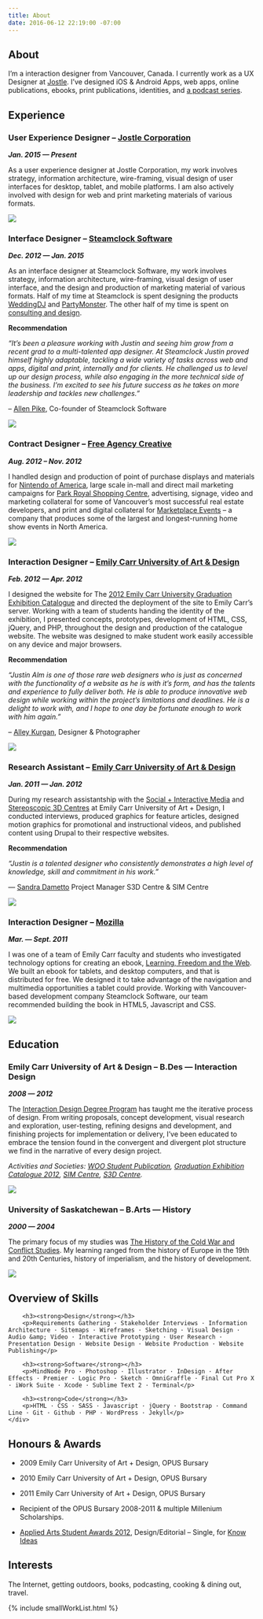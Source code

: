 ```yaml
---
title: About
date: 2016-06-12 22:19:00 -07:00
---
```


<article class="cf">
    <div class="fl w-100 w-75-m w-75-l ph4 pb4 f4-m f3-l lh-copy">
        <h1>About</h1>
        <p>I’m a interaction designer from Vancouver, Canada. I currently work as a UX Designer at <a href="http://www.jostle.me/">Jostle</a>. I’ve designed iOS &amp; Android Apps, web apps, online publications, ebooks, print publications, identities, and <a href="http://makingconversation.ca/" title="Making Conversation Podcast">a podcast series</a>.</p>
    </div>
    <div class="fl w-100 ph4 lh-copy">
        <h2><strong>Experience</strong></h2>
    </div>
    <!-- Jostle -->
    <div class="cf pb4">
        <div class="fl w-100 w-50-ns ph4 lh-copy">
            <h3 class="mv0"><strong>User Experience Designer – <a href="http://www.jostle.me/">Jostle Corporation</a></strong></h3>
            <p class="mt0"><strong><em>Jan. 2015 — Present</em></strong></p>
            <p>As a user experience designer at Jostle Corporation, my work involves strategy, information architecture, wire-framing, visual design of user interfaces for desktop, tablet, and mobile platforms. I am also actively involved with design for web and print marketing materials of various formats.</p>
        </div>
        <div class="fl w-100 w-50-ns ph4 mb2">
            <img class="w-100" src="/uploads/jostle.jpg">
        </div>
    </div>
    <!-- Steamclock -->
    <div class="cf pb4">
        <div class="fl w-100 w-50-ns ph4 lh-copy">
            <h3 class="mv0"><strong>Interface Designer – <a href="http://www.steamclock.com/">Steamclock Software</a></strong></h3>
            <p class="mt0"><strong><em>Dec. 2012 — Jan. 2015</em></strong></p>
            <p class="mb2">As an interface designer at Steamclock Software, my work involves strategy, information architecture, wire-framing, visual design of user interface, and the design and production of marketing material of various formats. Half of my time at Steamclock is spent designing the products <a href="http://www.steamclock.com/weddingdj/">WeddingDJ</a> and <a href="http://www.steamclock.com/partymonster/">PartyMonster</a>. The other half of my time is spent on <a href="http://www.steamclock.com/services/">consulting and design</a>.</p>
            <p><strong>Recommendation</strong></p>
            <p><em>“It’s been a pleasure working with Justin and seeing him grow from a recent grad to a multi-talented app designer. At Steamclock Justin proved himself highly adaptable, tackling a wide variety of tasks across web and apps, digital and print, internally and for clients. He challenged us to level up our design process, while also engaging in the more technical side of the business. I’m excited to see his future success as he takes on more leadership and tackles new challenges.”</em></p>
            <p>– <a href="http://ca.linkedin.com/in/allenpike">Allen Pike</a>, Co-founder of Steamclock Software</p>
        </div>
        <div class="fl w-100 w-50-ns ph4 mb2">
            <img class="w-100" src="/uploads/steamclock.jpg">
        </div>
    </div>
    <!-- Free Agency -->
    <div class="cf pb4">
        <div class="fl w-100 w-50-ns ph4 lh-copy">
            <h3 class="mv0"><strong>Contract Designer – <a href="http://freeagencycreative.com/">Free Agency Creative</a></strong></h3>
            <p class="mt0"><strong><em>Aug. 2012 – Nov. 2012</em></strong></p>
            <p>I handled design and production of point of purchase displays and materials for <a href="http://www.nintendo.com/">Nintendo of America</a>, large scale in-mall and direct mail marketing campaigns for <a href="http://www.shopparkroyal.com/">Park Royal Shopping Centre</a>, advertising, signage, video and marketing collateral for some of Vancouver’s most successful real estate developers, and print and digital collateral for <a href="http://www.nintendo.com/">Marketplace Events</a> – a company that produces some of the largest and longest-running home show events in North America.</p>
            </div>
        <div class="fl w-100 w-50-ns ph4 mb2">
            <img class="w-100" src="/uploads/freeagencycreative.jpg">
        </div>
    </div>
</article>

<div class="cf pb4">
    <div class="fl w-100 w-50-ns ph4 lh-copy">
        <h3 class="mv0"><strong>Interaction Designer – <a href="http://www.ecuad.ca/">Emily Carr University of Art &amp; Design</a></strong></h3>
        <p class="mt0"><strong><em>Feb. 2012 — Apr. 2012</em></strong></p>
        <p>I designed the website for The <a href="http://grad2012.ecuad.ca/">2012 Emily Carr University Graduation Exhibition Catalogue</a> and directed the deployment of the site to Emily Carr’s server. Working with a team of students handing the identity of the exhibition, I presented concepts, prototypes, development of HTML, CSS, jQuery, and PHP, throughout the design and production of the catalogue website. The website was designed to make student work easily accessible on any device and major browsers.</p>
        <p><strong>Recommendation</strong></p>
        <p><em>“Justin Alm is one of those rare web designers who is just as concerned with the functionality of a website as he is with it’s form, and has the talents and experience to fully deliver both. He is able to produce innovative web design while working within the project’s limitations and deadlines. He is a delight to work with, and I hope to one day be fortunate enough to work with him again.”</em></p>
        <p>– <a href="http://alleykurgan.com/">Alley Kurgan</a>, Designer &amp; Photographer</p>
    </div>
    <div class="fl w-100 w-50-ns ph4 mb2 lh-copy">
        <img class="w-100" src="/uploads/studiogrey.jpg">
    </div>
</div>

<div class="cf pb4">
    <div class="fl w-100 w-50-ns ph4 mb2 lh-copy">
        <h3 class="mv0"><strong>Research Assistant – <a href="http://www.ecuad.ca/">Emily Carr University of Art &amp; Design</a></strong></h3>
        <p class="mt0"><strong><em>Jan. 2011 — Jan. 2012</em></strong></p>
        <p>During my research assistantship with the <a href="http://research.ecuad.ca/simcentre/">Social + Interactive Media</a> and <a href="http://research.ecuad.ca/s3dcentre/">Stereoscopic 3D Centres</a> at Emily Carr University of Art + Design, I conducted interviews, produced graphics for feature articles, designed motion graphics for promotional and instructional videos, and published content using Drupal to their respective websites.</p>
        <p><strong>Recommendation</strong></p>
        <p><em>“Justin is a talented designer who consistently demonstrates a high level of knowledge, skill and commitment in his work.”</em></p>
        <p>— <a href="https://www.linkedin.com/in/sandradametto">Sandra Dametto</a> Project Manager S3D Centre &amp; SIM Centre</p>
    </div>
    <div class="fl w-100 w-50-ns ph4 mb2 lh-copy">
        <img class="w-100" src="http://placehold.it/600x400">
    </div>
</div>

<div class="cf pb4">
    <div class="fl w-100 w-50-ns ph4 mb2 lh-copy">
        <h3 class="mv0"><strong>Interaction Designer – <a href="https://www.mozilla.org/en-US/">Mozilla</a></strong></h3>
        <p class="mt0"><strong><em>Mar. — Sept. 2011</em></strong></p>
        <p>I was one of a team of Emily Carr faculty and students who investigated technology options for creating an ebook, <a href="http://learningfreedomandtheweb.org/">Learning, Freedom and the Web</a>. We built an ebook for tablets, and desktop computers, and that is distributed for free. We designed it to take advantage of the navigation and multimedia opportunities a tablet could provide. Working with Vancouver-based development company Steamclock Software, our team recommended building the book in HTML5, Javascript and CSS.</p>
    </div>
    <div class="fl w-100 w-50-ns ph4 mb2 lh-copy">
        <p><img class="w-100" src="http://placehold.it/600x400"></p>
    </div>
</div>

<div class="cf">
    <div class="fl w-100 ph4 mb2 lh-copy">
        <h2><strong>Education</strong></h2>
    </div>
</div>

<div class="cf">
    <div class="fl w-100 w-50-ns ph4 mb2 lh-copy">
        <h3 class="mv0"><strong>Emily Carr University of Art &amp; Design – B.Des — Interaction Design</strong></h3>
        <p class="mt0"><strong><em>2008 — 2012</em></strong></p>
        <p>The <a href="http://design.ecuad.ca/">Interaction Design Degree Program</a> has taught me the iterative process of design. From writing proposals, concept development, visual research and exploration, user-testing, refining designs and development, and finishing projects for implementation or delivery, I’ve been educated to embrace the tension found in the convergent and divergent plot structure we find in the narrative of every design project.</p>
        <p><em>Activities and Societies: <a href="http://www.woopublication.ca/">WOO Student Publication</a>, <a href="http://grad2012.ecuad.ca/">Graduation Exhibition Catalogue 2012</a>, <a href="http://research.ecuad.ca/simcentre/">SIM Centre</a>, <a href="http://research.ecuad.ca/s3dcentre/">S3D Centre</a>.</em></p>
    </div>
    <div class="fl w-100 w-50-ns ph4 mb2 lh-copy">
        <p><img class="w-100" src="http://placehold.it/600x400"></p>
    </div>
</div>

<div class="cf">
    <div class="fl w-100 w-50-ns ph4 mb2 lh-copy lh-copy-l">
        <h3 class="mv0"><strong>University of Saskatchewan – B.Arts — History</strong></h3>
        <p class="mt0"><strong><em>2000 — 2004</em></strong></p>
        <p>The primary focus of my studies was <a href="http://artsandscience.usask.ca/arts-science/humanities-finearts.php">The History of the Cold War and Conflict Studies</a>. My learning ranged from the history of Europe in the 19th and 20th Centuries, history of imperialism, and the history of development.</p>
    </div>
    <div class="fl w-100 w-50-ns ph4 mb2 lh-copy">
        <p><img class="w-100" src="http://placehold.it/600x400"></p>
    </div>
</div>

<div class="cf">
    <div class="fl w-100 w-75-ns ph4 mb2 lh-copy">
        <h2><strong>Overview of Skills</strong></h2>
        
        <h3><strong>Design</strong></h3>
        <p>Requirements Gathering · Stakeholder Interviews · Information Architecture · Sitemaps · Wireframes · Sketching · Visual Design · Audio &amp; Video · Interactive Prototyping · User Research · Presentation Design · Website Design · Website Production · Website Publishing</p>

        <h3><strong>Software</strong></h3>
        <p>MindNode Pro · Photoshop · Illustrator · InDesign · After Effects · Premier · Logic Pro · Sketch · OmniGraffle · Final Cut Pro X · iWork Suite · Xcode · Sublime Text 2 · Terminal</p>

        <h3><strong>Code</strong></h3>
        <p>HTML · CSS · SASS · Javascript · jQuery · Bootstrap · Command Line · Git · Github · PHP · WordPress · Jekyll</p>
    </div>
</div>

<div class="cf">
    <div class="fl w-100 w-75-ns ph4 mb2 lh-copy">
        <h2><strong>Honours &amp; Awards</strong></h2>
        <ul>
            <li><p>2009 Emily Carr University of Art + Design, OPUS Bursary</p></li>
            <li><p>2010 Emily Carr University of Art + Design, OPUS Bursary</p></li>
            <li><p>2011 Emily Carr University of Art + Design, OPUS Bursary</p></li>
            <li><p>Recipient of the OPUS Bursary 2008-2011 &amp; multiple Millenium Scholarships.</p></li>
            <li><p><a href="http://www.appliedartsmag.com/winners_gallery/student/?id=981&amp;year=2012&amp;clip=1">Applied Arts Student Awards 2012</a>, Design/Editorial – Single, for <a href="http://justinalm.com/projects/know-ideas">Know Ideas</a></p></li>
        </ul>
    </div>
</div>

<div class="cf pb4">
    <div class="fl w-100 w-75-ns ph4 mb2 lh-copy">
        <h2><strong>Interests</strong></h2>
        <p>The Internet, getting outdoors, books, podcasting, cooking &amp; dining out, travel.</p>
    </div>
</div>

{% include smallWorkList.html %}